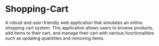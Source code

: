 # Shopping-Cart
A robust and user-friendly web application that simulates an online shopping cart system. This application allows users to browse products, add items to their cart, and manage their cart with various functionalities such as updating quantities and removing items.
